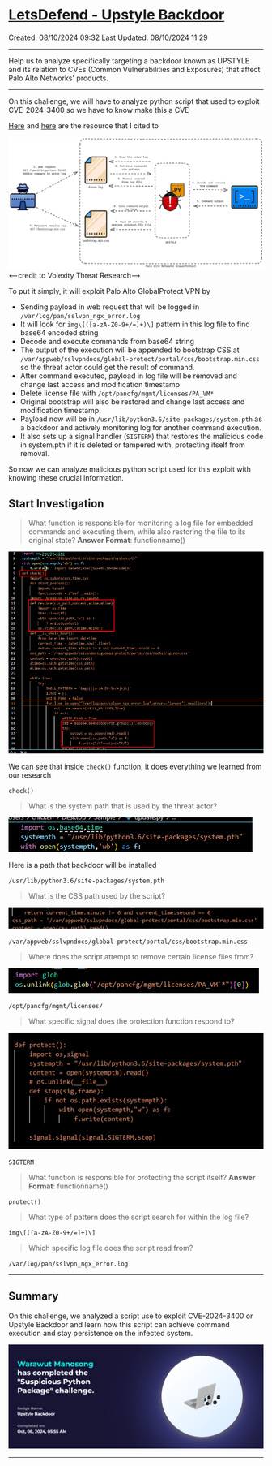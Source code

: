 # [LetsDefend - Upstyle Backdoor](https://app.letsdefend.io/challenge/upstyle-backdoor)
Created: 08/10/2024 09:32
Last Updated: 08/10/2024 11:29
* * *
Help us to analyze specifically targeting a backdoor known as UPSTYLE and its relation to CVEs (Common Vulnerabilities and Exposures) that affect Palo Alto Networks' products.
* * *
On this challenge, we will have to analyze python script that used to exploit CVE-2024-3400 so we have to know make this a CVE

[Here](https://www.volexity.com/blog/2024/04/12/zero-day-exploitation-of-unauthenticated-remote-code-execution-vulnerability-in-globalprotect-cve-2024-3400/) and [here](https://www.zscaler.com/blogs/security-research/look-cve-2024-3400-activity-and-upstyle-backdoor-technical-analysis) are the resource that I cited to

![e3e28d97c274cbc29519d61fba44a54d.png](/_resources/e3e28d97c274cbc29519d61fba44a54d.png)
<--credit to Volexity Threat Research-->

To put it simply, it will exploit Palo Alto GlobalProtect VPN by 
- Sending payload in web request that will be logged in `/var/log/pan/sslvpn_ngx_error.log`
- It will look for `img\[([a-zA-Z0-9+/=]+)\]` pattern in this log file to find base64 encoded string 
- Decode and execute commands from base64 string
- The output of the execution will be appended to bootstrap CSS at `/var/appweb/sslvpndocs/global-protect/portal/css/bootstrap.min.css` so the threat actor could get the result of command.
- After command executed, payload in log file will be removed and change last access and modification timestamp
- Delete license file with `/opt/pancfg/mgmt/licenses/PA_VM*` 
- Original bootstrap will also be restored and change last access and modification timestamp.
- Payload now will be in `/usr/lib/python3.6/site-packages/system.pth` as a backdoor and actively monitoring log for another command execution. 
- It also sets up a signal handler (`SIGTERM`) that restores the malicious code in system.pth if it is deleted or tampered with, protecting itself from removal.

So now we can analyze malicious python script used for this exploit with knowing these crucial information.

## Start Investigation
>What function is responsible for monitoring a log file for embedded commands and executing them, while also restoring the file to its original state?
**Answer Format**: functionname()

![0db51865f73626616f8a62070cc255df.png](/_resources/0db51865f73626616f8a62070cc255df.png)

We can see that inside `check()` function, it does everything we learned from our research

```
check()
```

>What is the system path that is used by the threat actor?

![658875d0514407d9e67c703b081066c1.png](/_resources/658875d0514407d9e67c703b081066c1.png)

Here is a path that backdoor will be installed

```
/usr/lib/python3.6/site-packages/system.pth
```

>What is the CSS path used by the script?

![02287993aa5d6c5e11ae7e0aeaa5c278.png](/_resources/02287993aa5d6c5e11ae7e0aeaa5c278.png)
```
/var/appweb/sslvpndocs/global-protect/portal/css/bootstrap.min.css
```

>Where does the script attempt to remove certain license files from?

![0f12e5a88e4526f0d4eb59b86b6388c1.png](/_resources/0f12e5a88e4526f0d4eb59b86b6388c1.png)
```
/opt/pancfg/mgmt/licenses/
```

>What specific signal does the protection function respond to?

![92d12103a221a6553d496907bab8d435.png](/_resources/92d12103a221a6553d496907bab8d435.png)
```
SIGTERM
```

>What function is responsible for protecting the script itself?
**Answer Format**: functionname()
```
protect()
```

>What type of pattern does the script search for within the log file?
```
img\[([a-zA-Z0-9+/=]+)\]
```

>Which specific log file does the script read from?
```
/var/log/pan/sslvpn_ngx_error.log
```
* * *
## Summary
On this challenge, we analyzed a script use to exploit CVE-2024-3400 or Upstyle Backdoor and learn how this script can achieve command execution and stay persistence on the infected system.

<div align=center>

![75ecec2300e453c6a533b2d2542916c8.png](/_resources/75ecec2300e453c6a533b2d2542916c8.png)
</div>

* * *
